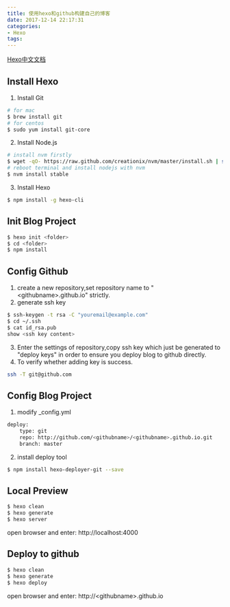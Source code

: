 ```yaml
---
title: 使用hexo和github构建自己的博客
date: 2017-12-14 22:17:31
categories:
- Hexo
tags:
---
```

[Hexo中文文档](https://hexo.io/zh-cn/docs/)

## Install Hexo
1. Install Git
``` bash
# for mac
$ brew install git
# for centos
$ sudo yum install git-core
```

2. Install Node.js
``` bash
# install nvm firstly
$ wget -qO- https://raw.github.com/creationix/nvm/master/install.sh | sh
# reboot terminal and install nodejs with nvm
$ nvm install stable
```

3. Install Hexo
``` bash
$ npm install -g hexo-cli
```

## Init Blog Project
``` bash
$ hexo init <folder>
$ cd <folder>
$ npm install
```

## Config Github
1. create a new repository,set repository name to "&lt;githubname&gt;.github.io" strictly.
2. generate ssh key
``` bash
$ ssh-keygen -t rsa -C "youremail@example.com"
$ cd ~/.ssh
$ cat id_rsa.pub
show <ssh key content>
```
3. Enter the settings of repository,copy ssh key which just be generated to "deploy keys" in order to ensure you deploy blog to github directly.
4. To verify whether adding key is success.
``` bash
ssh -T git@github.com
```

## Config Blog Project
1. modify _config.yml
``` bash _config.yml
deploy:
	type: git
    repo: http://github.com/<githubname>/<githubname>.github.io.git
    branch: master
```
2. install deploy tool
``` bash
$ npm install hexo-deployer-git --save
```

## Local Preview

``` bash
$ hexo clean
$ hexo generate
$ hexo server
```
open browser and enter: http://localhost:4000

## Deploy to github
``` bash
$ hexo clean
$ hexo generate
$ hexo deploy
```
open browser and enter: http://&lt;githubname&gt;.github.io